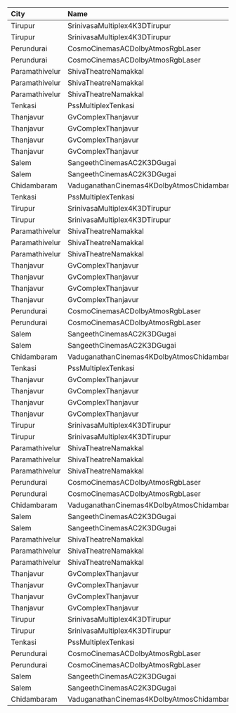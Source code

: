 | City           | Name                                       | Language |  Time | Type       | Price | Capacity | Booked |
| :------------- | :----------------------------------------- | :------- | ----: | :--------- | ----: | -------: | -----: |
| Tirupur        | SrinivasaMultiplex4K3DTirupur              | Tamil    | 10:30 | Balcony    |  110₹ |      142 |     71 |
| Tirupur        | SrinivasaMultiplex4K3DTirupur              | Tamil    | 10:30 | FirstClass |  100₹ |      155 |     77 |
| Perundurai     | CosmoCinemasACDolbyAtmosRgbLaser           | Tamil    | 10:40 | Platinum   |  150₹ |       15 |      7 |
| Perundurai     | CosmoCinemasACDolbyAtmosRgbLaser           | Tamil    | 10:40 | Gold       |  120₹ |       94 |     47 |
| Paramathivelur | ShivaTheatreNamakkal                       | Tamil    | 11:00 | King       |  150₹ |       98 |     98 |
| Paramathivelur | ShivaTheatreNamakkal                       | Tamil    | 11:00 | Queen      |  150₹ |       56 |     56 |
| Paramathivelur | ShivaTheatreNamakkal                       | Tamil    | 11:00 | Jack       |  100₹ |      404 |    226 |
| Tenkasi        | PssMultiplexTenkasi                        | Tamil    | 11:00 | FirstClass |  130₹ |      216 |     38 |
| Thanjavur      | GvComplexThanjavur                         | Tamil    | 11:15 | BoxA       |  130₹ |       11 |     11 |
| Thanjavur      | GvComplexThanjavur                         | Tamil    | 11:15 | BoxB       |  130₹ |       11 |     11 |
| Thanjavur      | GvComplexThanjavur                         | Tamil    | 11:15 | I          |  120₹ |      156 |     91 |
| Thanjavur      | GvComplexThanjavur                         | Tamil    | 11:15 | Ii         |  100₹ |       60 |     30 |
| Salem          | SangeethCinemasAC2K3DGugai                 | Tamil    | 11:30 | Balcony    |  124₹ |      157 |     85 |
| Salem          | SangeethCinemasAC2K3DGugai                 | Tamil    | 11:30 | Firstclass |  105₹ |      420 |    224 |
| Chidambaram    | VaduganathanCinemas4KDolbyAtmosChidambaram | Tamil    | 12:30 | Elite      |  110₹ |      498 |    280 |
| Tenkasi        | PssMultiplexTenkasi                        | Tamil    | 14:00 | FirstClass |  130₹ |      216 |     38 |
| Tirupur        | SrinivasaMultiplex4K3DTirupur              | Tamil    | 14:15 | Balcony    |  110₹ |      142 |     71 |
| Tirupur        | SrinivasaMultiplex4K3DTirupur              | Tamil    | 14:15 | FirstClass |  100₹ |      155 |     77 |
| Paramathivelur | ShivaTheatreNamakkal                       | Tamil    | 14:30 | King       |  150₹ |       98 |     98 |
| Paramathivelur | ShivaTheatreNamakkal                       | Tamil    | 14:30 | Queen      |  150₹ |       56 |     56 |
| Paramathivelur | ShivaTheatreNamakkal                       | Tamil    | 14:30 | Jack       |  100₹ |      404 |    226 |
| Thanjavur      | GvComplexThanjavur                         | Tamil    | 14:30 | BoxA       |  130₹ |       11 |     11 |
| Thanjavur      | GvComplexThanjavur                         | Tamil    | 14:30 | BoxB       |  130₹ |       11 |     11 |
| Thanjavur      | GvComplexThanjavur                         | Tamil    | 14:30 | I          |  120₹ |      156 |     91 |
| Thanjavur      | GvComplexThanjavur                         | Tamil    | 14:30 | Ii         |  100₹ |       60 |     30 |
| Perundurai     | CosmoCinemasACDolbyAtmosRgbLaser           | Tamil    | 14:40 | Platinum   |  150₹ |       15 |      7 |
| Perundurai     | CosmoCinemasACDolbyAtmosRgbLaser           | Tamil    | 14:40 | Gold       |  120₹ |       94 |     47 |
| Salem          | SangeethCinemasAC2K3DGugai                 | Tamil    | 15:00 | Balcony    |  124₹ |      157 |     85 |
| Salem          | SangeethCinemasAC2K3DGugai                 | Tamil    | 15:00 | Firstclass |  105₹ |      420 |    224 |
| Chidambaram    | VaduganathanCinemas4KDolbyAtmosChidambaram | Tamil    | 15:30 | Elite      |  110₹ |      498 |    280 |
| Tenkasi        | PssMultiplexTenkasi                        | Tamil    | 18:00 | FirstClass |  130₹ |      216 |     38 |
| Thanjavur      | GvComplexThanjavur                         | Tamil    | 18:15 | BoxA       |  130₹ |       11 |     11 |
| Thanjavur      | GvComplexThanjavur                         | Tamil    | 18:15 | BoxB       |  130₹ |       11 |     11 |
| Thanjavur      | GvComplexThanjavur                         | Tamil    | 18:15 | I          |  120₹ |      156 |     91 |
| Thanjavur      | GvComplexThanjavur                         | Tamil    | 18:15 | Ii         |  100₹ |       60 |     30 |
| Tirupur        | SrinivasaMultiplex4K3DTirupur              | Tamil    | 18:15 | Balcony    |  110₹ |      142 |     71 |
| Tirupur        | SrinivasaMultiplex4K3DTirupur              | Tamil    | 18:15 | FirstClass |  100₹ |      155 |     77 |
| Paramathivelur | ShivaTheatreNamakkal                       | Tamil    | 18:30 | King       |  150₹ |       98 |     98 |
| Paramathivelur | ShivaTheatreNamakkal                       | Tamil    | 18:30 | Queen      |  150₹ |       56 |     56 |
| Paramathivelur | ShivaTheatreNamakkal                       | Tamil    | 18:30 | Jack       |  100₹ |      404 |    226 |
| Perundurai     | CosmoCinemasACDolbyAtmosRgbLaser           | Tamil    | 18:40 | Platinum   |  150₹ |       15 |      7 |
| Perundurai     | CosmoCinemasACDolbyAtmosRgbLaser           | Tamil    | 18:40 | Gold       |  120₹ |       94 |     47 |
| Chidambaram    | VaduganathanCinemas4KDolbyAtmosChidambaram | Tamil    | 18:45 | Elite      |  110₹ |      498 |    280 |
| Salem          | SangeethCinemasAC2K3DGugai                 | Tamil    | 19:00 | Balcony    |  124₹ |      157 |     85 |
| Salem          | SangeethCinemasAC2K3DGugai                 | Tamil    | 19:00 | Firstclass |  105₹ |      420 |    224 |
| Paramathivelur | ShivaTheatreNamakkal                       | Tamil    | 21:30 | King       |  150₹ |       98 |     98 |
| Paramathivelur | ShivaTheatreNamakkal                       | Tamil    | 21:30 | Queen      |  150₹ |       56 |     56 |
| Paramathivelur | ShivaTheatreNamakkal                       | Tamil    | 21:30 | Jack       |  100₹ |      404 |    226 |
| Thanjavur      | GvComplexThanjavur                         | Tamil    | 22:00 | BoxA       |  130₹ |       11 |     11 |
| Thanjavur      | GvComplexThanjavur                         | Tamil    | 22:00 | BoxB       |  130₹ |       11 |     11 |
| Thanjavur      | GvComplexThanjavur                         | Tamil    | 22:00 | I          |  120₹ |      156 |     91 |
| Thanjavur      | GvComplexThanjavur                         | Tamil    | 22:00 | Ii         |  100₹ |       60 |     30 |
| Tirupur        | SrinivasaMultiplex4K3DTirupur              | Tamil    | 22:00 | Balcony    |  110₹ |      142 |     71 |
| Tirupur        | SrinivasaMultiplex4K3DTirupur              | Tamil    | 22:00 | FirstClass |  100₹ |      155 |     77 |
| Tenkasi        | PssMultiplexTenkasi                        | Tamil    | 22:00 | FirstClass |  130₹ |      216 |     38 |
| Perundurai     | CosmoCinemasACDolbyAtmosRgbLaser           | Tamil    | 22:10 | Platinum   |  150₹ |       15 |      7 |
| Perundurai     | CosmoCinemasACDolbyAtmosRgbLaser           | Tamil    | 22:10 | Gold       |  120₹ |       94 |     47 |
| Salem          | SangeethCinemasAC2K3DGugai                 | Tamil    | 22:15 | Balcony    |  124₹ |      157 |     85 |
| Salem          | SangeethCinemasAC2K3DGugai                 | Tamil    | 22:15 | Firstclass |  105₹ |      420 |    224 |
| Chidambaram    | VaduganathanCinemas4KDolbyAtmosChidambaram | Tamil    | 22:30 | Elite      |  110₹ |      498 |    280 |